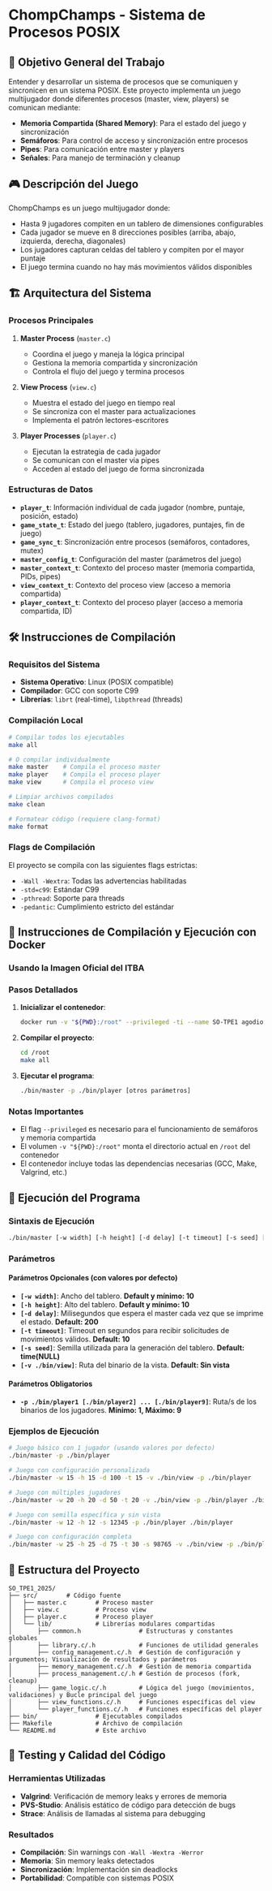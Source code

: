 # ChompChamps - Sistema de Procesos POSIX

## 🎯 Objetivo General del Trabajo

Entender y desarrollar un sistema de procesos que se comuniquen y sincronicen en un sistema POSIX. Este proyecto implementa un juego multijugador donde diferentes procesos (master, view, players) se comunican mediante:

- **Memoria Compartida (Shared Memory)**: Para el estado del juego y sincronización
- **Semáforos**: Para control de acceso y sincronización entre procesos
- **Pipes**: Para comunicación entre master y players
- **Señales**: Para manejo de terminación y cleanup

## 🎮 Descripción del Juego

ChompChamps es un juego multijugador donde:
- Hasta 9 jugadores compiten en un tablero de dimensiones configurables
- Cada jugador se mueve en 8 direcciones posibles (arriba, abajo, izquierda, derecha, diagonales)
- Los jugadores capturan celdas del tablero y compiten por el mayor puntaje
- El juego termina cuando no hay más movimientos válidos disponibles

## 🏗️ Arquitectura del Sistema

### Procesos Principales

1. **Master Process** (`master.c`)
   - Coordina el juego y maneja la lógica principal
   - Gestiona la memoria compartida y sincronización
   - Controla el flujo del juego y termina procesos

2. **View Process** (`view.c`)
   - Muestra el estado del juego en tiempo real
   - Se sincroniza con el master para actualizaciones
   - Implementa el patrón lectores-escritores

3. **Player Processes** (`player.c`)
   - Ejecutan la estrategia de cada jugador
   - Se comunican con el master via pipes
   - Acceden al estado del juego de forma sincronizada

### Estructuras de Datos

- **`player_t`**: Información individual de cada jugador (nombre, puntaje, posición, estado)
- **`game_state_t`**: Estado del juego (tablero, jugadores, puntajes, fin de juego)
- **`game_sync_t`**: Sincronización entre procesos (semáforos, contadores, mutex)
- **`master_config_t`**: Configuración del master (parámetros del juego)
- **`master_context_t`**: Contexto del proceso master (memoria compartida, PIDs, pipes)
- **`view_context_t`**: Contexto del proceso view (acceso a memoria compartida)
- **`player_context_t`**: Contexto del proceso player (acceso a memoria compartida, ID)

## 🛠️ Instrucciones de Compilación

### Requisitos del Sistema

- **Sistema Operativo**: Linux (POSIX compatible)
- **Compilador**: GCC con soporte C99
- **Librerías**: `librt` (real-time), `libpthread` (threads)

### Compilación Local

```bash
# Compilar todos los ejecutables
make all

# O compilar individualmente
make master    # Compila el proceso master
make player    # Compila el proceso player
make view      # Compila el proceso view

# Limpiar archivos compilados
make clean

# Formatear código (requiere clang-format)
make format
```

### Flags de Compilación

El proyecto se compila con las siguientes flags estrictas:
- `-Wall -Wextra`: Todas las advertencias habilitadas
- `-std=c99`: Estándar C99
- `-pthread`: Soporte para threads
- `-pedantic`: Cumplimiento estricto del estándar

## 🐳 Instrucciones de Compilación y Ejecución con Docker

### Usando la Imagen Oficial del ITBA

### Pasos Detallados

1. **Inicializar el contenedor**:
   ```bash
   docker run -v "${PWD}:/root" --privileged -ti --name SO-TPE1 agodio/itba-so-multi-platform:3.0
   ```

2. **Compilar el proyecto**:
   ```bash
   cd /root
   make all
   ```

3. **Ejecutar el programa**:
   ```bash
   ./bin/master -p ./bin/player [otros parámetros]
   ```

### Notas Importantes

- El flag `--privileged` es necesario para el funcionamiento de semáforos y memoria compartida
- El volumen `-v "${PWD}:/root"` monta el directorio actual en `/root` del contenedor
- El contenedor incluye todas las dependencias necesarias (GCC, Make, Valgrind, etc.)

## 🚀 Ejecución del Programa

### Sintaxis de Ejecución

```bash
./bin/master [-w width] [-h height] [-d delay] [-t timeout] [-s seed] [-v ./bin/view] -p ./bin/player1 [./bin/player2] ... [./bin/player9]
```

### Parámetros

#### Parámetros Opcionales (con valores por defecto)

- **`[-w width]`**: Ancho del tablero. **Default y mínimo: 10**
- **`[-h height]`**: Alto del tablero. **Default y mínimo: 10**
- **`[-d delay]`**: Milisegundos que espera el master cada vez que se imprime el estado. **Default: 200**
- **`[-t timeout]`**: Timeout en segundos para recibir solicitudes de movimientos válidos. **Default: 10**
- **`[-s seed]`**: Semilla utilizada para la generación del tablero. **Default: time(NULL)**
- **`[-v ./bin/view]`**: Ruta del binario de la vista. **Default: Sin vista**

#### Parámetros Obligatorios

- **`-p ./bin/player1 [./bin/player2] ... [./bin/player9]`**: Ruta/s de los binarios de los jugadores. **Mínimo: 1, Máximo: 9**

### Ejemplos de Ejecución

```bash
# Juego básico con 1 jugador (usando valores por defecto)
./bin/master -p ./bin/player

# Juego con configuración personalizada
./bin/master -w 15 -h 15 -d 100 -t 15 -v ./bin/view -p ./bin/player

# Juego con múltiples jugadores
./bin/master -w 20 -h 20 -d 50 -t 20 -v ./bin/view -p ./bin/player ./bin/player ./bin/player

# Juego con semilla específica y sin vista
./bin/master -w 12 -h 12 -s 12345 -p ./bin/player ./bin/player

# Juego con configuración completa
./bin/master -w 25 -h 25 -d 75 -t 30 -s 98765 -v ./bin/view -p ./bin/player ./bin/player ./bin/player
```

## 📁 Estructura del Proyecto

```
SO_TPE1_2025/
├── src/        # Código fuente
│   ├── master.c        # Proceso master 
│   ├── view.c          # Proceso view 
│   ├── player.c        # Proceso player
│   └── lib/            # Librerías modulares compartidas
│       ├── common.h                # Estructuras y constantes globales
│       ├── library.c/.h            # Funciones de utilidad generales
│       ├── config_management.c/.h  # Gestión de configuración y argumentos; Visualización de resultados y parámetros
│       ├── memory_management.c/.h  # Gestión de memoria compartida
│       ├── process_management.c/.h # Gestión de procesos (fork, cleanup)
│       ├── game_logic.c/.h         # Lógica del juego (movimientos, validaciones) y Bucle principal del juego
│       ├── view_functions.c/.h     # Funciones específicas del view
│       └── player_functions.c/.h   # Funciones específicas del player
├── bin/                # Ejecutables compilados
├── Makefile            # Archivo de compilación
└── README.md           # Este archivo
```

## 🧪 Testing y Calidad del Código

### Herramientas Utilizadas
- **Valgrind**: Verificación de memory leaks y errores de memoria
- **PVS-Studio**: Análisis estático de código para detección de bugs
- **Strace**: Análisis de llamadas al sistema para debugging

### Resultados
- **Compilación**: Sin warnings con `-Wall -Wextra -Werror`
- **Memoria**: Sin memory leaks detectados
- **Sincronización**: Implementación sin deadlocks
- **Portabilidad**: Compatible con sistemas POSIX
